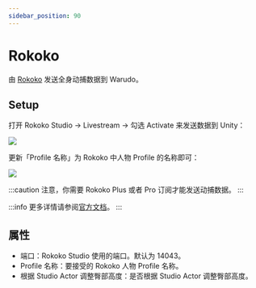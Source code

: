 ```yaml
---
sidebar_position: 90
---
```


# Rokoko

由 [Rokoko](https://www.rokoko.com/) 发送全身动捕数据到 Warudo。

## Setup

打开 Rokoko Studio → Livestream → 勾选 Activate 来发送数据到 Unity：

![](/doc-img/zh-rokoko-1.webp)

更新「Profile 名称」为 Rokoko 中人物 Profile 的名称即可：

![](/doc-img/zh-rokoko-2.webp)

:::caution
注意，你需要 Rokoko Plus 或者 Pro 订阅才能发送动捕数据。
:::

:::info
更多详情请参阅[官方文档](https://support.rokoko.com/hc/en-us/articles/4410471183633-Getting-Started-Streaming-to-Unity)。
:::

## 属性

* 端口：Rokoko Studio 使用的端口。默认为 14043。
* Profile 名称：要接受的 Rokoko 人物 Profile 名称。&#x20;
* 根据 Studio Actor 调整臀部高度：是否根据 Studio Actor 调整臀部高度。

